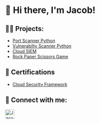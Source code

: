 # 👋 Hi there, I'm Jacob!


<h2>👨‍💻 Projects:</h2>
 
- [Port Scanner Python](https://github.com/Jacob1e/it3038c-scripts/blob/main/python/portscanner.py) 
- [Vulnerabilty Scanner Python](https://github.com/Jacob1e/VulScanner/blob/main/vulscanner.py) 
- [Cloud SIEM](https://github.com/jacob1e/Azure-SIEM)
- [Rock Paper Scissors Game](https://github.com/jacob1e/Rock-paper-scissors)

<h2>📃 Certifications</h2>

- [Cloud Security Framework](https://drive.google.com/file/d/1d3BKmqG7OsXmBqJiP4x04SaGnzaOjuak/view)


<h2> 🤳 Connect with me:</h2>

[<img align="left" alt="JacobSmith | LinkedIn" width="30px" src="https://cdn.jsdelivr.net/npm/simple-icons@v3/icons/linkedin.svg" />][linkedin]

[linkedin]: https://linkedin.com/in/jacob--smith




